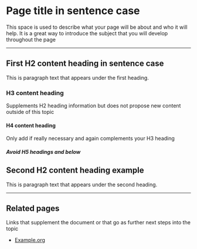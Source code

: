 # Page title in sentence case

This space is used to describe what your page will be about and who it will help. It is a great way to introduce the subject that you will develop throughout the page 

--- 

<!-- Notice the --- separation to begin the next #H2 heading after H1 and description -->

## First H2 content heading in sentence case

This is paragraph text that appears under the first heading.

###  H3 content heading

Supplements H2 heading information but does not propose new content outside of this topic

#### H4 content heading 

Only add if really necessary and again complements your H3 heading  

##### Avoid H5 headings and below 

## Second H2 content heading example

This is paragraph text that appears under the second heading.


---

<!-- Notice again --- separator to present related pages next  -->
## Related pages

Links that supplement the document or that go as further next steps into the topic 

- [Example.org](https://example.org)


